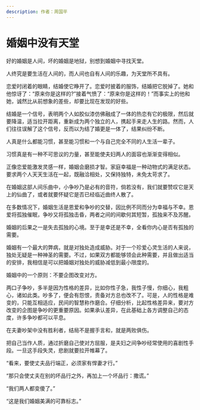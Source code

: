 ```yaml
---
description: 作者：周国平
---
```


# 婚姻中没有天堂

好的婚姻是人间，坏的婚姻是地狱，别想到婚姻中寻找天堂。

人终究是要生活在人间的，而人间也自有人间的乐趣，为天堂所不具有。

恋爱时闭着的眼睛，结婚使它睁开了。恋爱时披着的服饰，结婚把它脱掉了。她和他惊讶了：“原来你是这样的?”接着气愤了：“原来你是这样的！”而事实上的他和她，诚然比从前想象的差些，却要比现在发现的好些。

结婚是一个信号，表明两个人如胶似漆仿佛融成了一体的热恋有它的极限，然后就要降温，适当拉开距离，重新成为两个独立的人，携起手来走人生的路。然而，人们往往误解了这个信号，反而以为结了婚更是一体了，结果纠纷不断。

人真是什么都能习惯，甚至能习惯和一个与自己完全不同的人生活一辈子。

习惯真是有一种不可思议的力量，甚至能使夫妇两人的面容也渐渐变得相似。

正像恋爱能激发灵感一样，婚姻会磨损才智。家庭幸福是一种动物式的满足状态。要求两个人天天生活在一起，既融洽相处，又保持独特，未免太苛求了。

在婚姻这部人间乐曲中，小争吵乃是必有的音符，倘若没有，我们就要赞叹它是天上的仙曲了，或者就要怀疑它是否已经临近曲终人散了。

在多数情况下，婚姻生活是恩爱和争吵的交替，因比例不同而分为幸福与不幸。恩爱将孤独催眠，争吵又将孤独击昏，两者之间的间歇何其短暂，孤独来不及苏醒。

婚姻的后果之一是失去孤独的心境。至于是幸还是不幸，全看你内心是否有孤独的需要。

婚姻有一个最大的弊病，就是对独处造成威胁。对于一个珍爱心灵生活的人来说，独处无疑是一种神圣的需要。不过，如果双方都能够领会此种需要，并且做出适当的安排，我相信是可以把婚姻对独处的威胁减低到最小限度的。

婚姻中的一个原则：不要企图改变对方。

两口子争吵，多半是因为性格的差异，比如你性子急，我性子慢，你细心，我粗心，诸如此类。吵多了，便会有怨恨，责备对方总也改不了。可是，人的性格是难变的，只能互相适应，民间的智慧称作磨合。仔细分析，比起性格差异来，要对方改变的企图是争吵的更重要原因。如果承认差异，在此基础上各方调整自己的态度，许多争吵都可以平息。

在夫妻吵架中没有胜利者，结局不是握手言和，就是两败俱伤。

把自己当作人质，通过折磨自己使对方屈服，是夫妇之间争吵经常使用的喜剧性手段。一旦这手段失灵，悲剧就要拉开帷幕了。

“看来，要使丈夫品行端正，必须家有悍妻才行。”

“那只会使丈夫在别的坏品行之外，再加上一个坏品行：撒谎。”

“我们两人都变傻了。”

“这是我们婚姻美满的可靠标志。”
